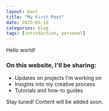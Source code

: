 ```yaml
---
layout: post
title: "My First Post"
date: 2025-03-18
categories: blog
tags: [introduction, personal]
---
```


Hello world!

### On this website, I'll be sharing:

- Updates on projects I'm working on
- Insights into my creative process
- Tutorials and how-to guides

Stay tuned! Content will be added soon.
